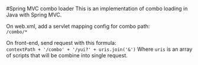 #Spring MVC combo loader
This is an implementation of combo loading in Java with Spring MVC.

On web.xml, add a servlet mapping config for combo path:  
`/combo/*`

On front-end, send request with this formula:  
`contextPath + '/combo' + '/yui?' + uris.join('&')`
Where `uris` is an array of scripts that will be combine into single request.
